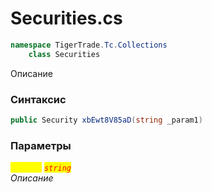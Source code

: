 
# Securities.cs
```csharp
namespace TigerTrade.Tc.Collections  
    class Securities
```

Описание

### Синтаксис
```csharp
public Security xbEwt8V85aD(string _param1)
```

### Параметры  
<mark style="color:yellow;">`_param1`</mark> <mark style="color:red;">*`string`*</mark>  
 *Описание*  
  

                    
                    